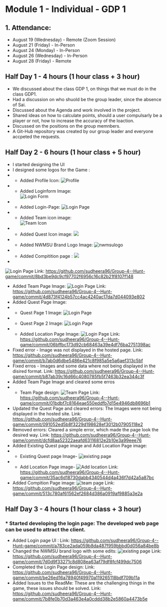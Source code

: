 # Module 1 - Individual - GDP 1 <br>
## 1. Attendance:
* August 19 (Wednesday) - Remote (Zoom Session)
* August 21 (Friday) - In-Person 
* August 24 (Monday) - In-Person
* August 26 (Wednesday) - In-Person
* August 28 (Friday) - Remote

## Half Day 1 - 4 hours (1 hour class + 3 hour) 
* We discussed about the class GDP 1, on things that we must do in the class GDP1.
* Had a discussion on who shuold be the group leader, since the absence of Sai.
* Discussed about the Agenda and work involved in the project.
* Shared ideas on how to calculate points, should a user compulsarly be a player or not, how to increase the accuracy of the loaction.
* Discussed on the positions on the group memnbers.
* A Git-Hub repository was created by our group leader and everyone accpeted the requests.

## Half Day 2 -  6 hours (1 hour class + 5 hour)
* I started designing the UI 
* I designed some logos for the Game :
* * Added Profile Icon:
![Profile](https://raw.githubusercontent.com/sudheera96/Group-4--Hunt-game/master/folder/profile.png)
* * Added Loginform Image: <br>
![Login Form](https://raw.githubusercontent.com/sudheera96/Group-4--Hunt-game/master/folder/loginform.png)
* * Added Login-Page:
![Login Page](https://raw.githubusercontent.com/sudheera96/Group-4--Hunt-game/master/folder/loginpage.png)
* * Added Team icon image: <br>
![Team Icon](https://raw.githubusercontent.com/sudheera96/Group-4--Hunt-game/master/folder/team%20icon.png)
* * Added Quest Icon image:
![](https://raw.githubusercontent.com/sudheera96/Group-4--Hunt-game/master/folder/quest.png)
* * Added NWMSU Brand Logo Image:
![nwmsulogo](https://raw.githubusercontent.com/sudheera96/Group-4--Hunt-game/master/folder/northwest-missouri-state-bearcats-logo.png)
* * Added Compitition page :
![](https://raw.githubusercontent.com/sudheera96/Group-4--Hunt-game/master/folder/com.png)
*
![Login Page](https://raw.githubusercontent.com/sudheera96/Group-4--Hunt-game/master/folder/2nd.png)
Link: https://github.com/sudheera96/Group-4--Hunt-game/commit/8bd3be9dc9cf97702f6956c16c82b21f8107f148
* Added Team Page Image:
![Login Page](https://raw.githubusercontent.com/sudheera96/Group-4--Hunt-game/master/folder/teampage.png)
Link: https://github.com/sudheera96/Group-4--Hunt-game/commit/4d873f4124b57cc4ac4240ac17da7d044093e802
* Added Quest Page Image:
* * Quest Page 1 Image:
![Login Page](https://raw.githubusercontent.com/sudheera96/Group-4--Hunt-game/master/folder/Questpage1.png)
* * Quest Page 2 Image:
![Login Page](https://raw.githubusercontent.com/sudheera96/Group-4--Hunt-game/master/folder/Quest2.png)
* * Added Location Page Image:
![Login Page](https://raw.githubusercontent.com/sudheera96/Group-4--Hunt-game/master/folder/Quest2.png)
Link: https://github.com/sudheera96/Group-4--Hunt-game/commit/06bffbc173d92cb68463a39e4df76ba2751398ac
* Fixed error - Image was not displayed in the hosted page.
Link: https://github.com/sudheera96/Group-4--Hunt-game/commit/b7ab0d6dbe5486e421c8f985a5e5a6aef313c5bf
* Fixed erros - Images and some data where not being displayed in the disired format.
Link: https://github.com/sudheera96/Group-4--Hunt-game/commit/b87ab39c16d66c4080785fb5f7463b32ea344c3f
* Added Team Page Image and cleared some erros
* * Team Page design:
![Team Page](https://raw.githubusercontent.com/sudheera96/Group-4--Hunt-game/master/folder/teampage.png)
Link: https://github.com/sudheera96/Group-4--Hunt-game/commit/01bdbf7c8164eae550eddfb7d15e4946db8696b1
* Updated the Quest Page and cleared errors: The Images were not being displayed in the hosted site.
Link: https://github.com/sudheera96/Group-4--Hunt-game/commit/091052ed5b8f3229d198628ef3012b07905118e2
* Removed errors: Cleared a simple error, which made the page look the desired way.
Link: https://github.com/sudheera96/Group-4--Hunt-game/commit/dcfd8aa52322aeafd63116812e2b10e3a99eee76
* Added Existing Quest page image and Add Location Page image:
* * Existing Quest page Image-
![existing page](https://raw.githubusercontent.com/sudheera96/Group-4--Hunt-game/master/folder/Quest2.png)
* * Add Location Page image-
![Add location](https://raw.githubusercontent.com/sudheera96/Group-4--Hunt-game/master/folder/addlocartioninquest.png)
Link: https://github.com/sudheera96/Group-4--Hunt-game/commit/35ac6d18730dabb4340544d4a436f7d42a5a87bc
* Added Compition Page image:
![team page](https://raw.githubusercontent.com/sudheera96/Group-4--Hunt-game/master/folder/teampage.png)
Link: https://github.com/sudheera96/Group-4--Hunt-game/commit/513c780af61562ef2684d386a0919af9885a3e2a

## Half Day 3 - 4 hours (1 hour class + 3 hour) 
### * Started developing the login page: The developed web page can be used to attract the client.
* Added Login page UI :
Link: https://github.com/sudheera96/Group-4--Hunt-game/commit/a783ce2ada059b8da487f959bbbd0d056a84be8b
* Changed the NWMSU brand logo with some edits: 
![existing page](https://raw.githubusercontent.com/sudheera96/Group-4--Hunt-game/master/folder/northwest-missouri-state-bearcats-logo.png.png)
Link: https://github.com/sudheera96/Group-4--Hunt-game/commit/7d0d9f33271c8d808ea63af79df8fcf499dc7506
* Completed the Login Page design:
Link: https://github.com/sudheera96/Group-4--Hunt-game/commit/be26ed16a78940f49970a119265118bdf709b11a
* Added Issues to the ReadMe: These are the challenging things in the game, these issues should be solved.
Link: https://github.com/sudheera96/Group-4--Hunt-game/commit/7b8fe0b70d3a463e4a0cddd38b2e5860a4473b5e

